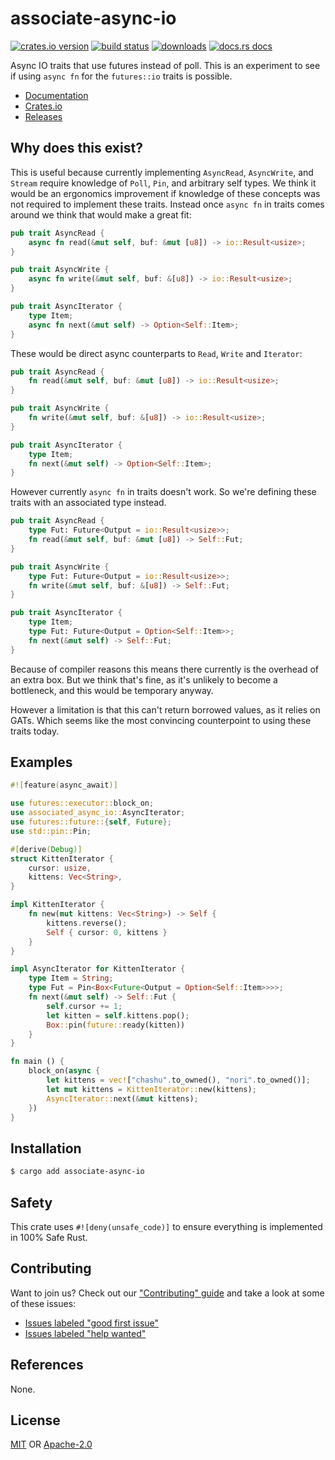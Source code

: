 # associate-async-io
[![crates.io version][1]][2] [![build status][3]][4]
[![downloads][5]][6] [![docs.rs docs][7]][8]

Async IO traits that use futures instead of poll. This is an experiment to see
if using `async fn` for the `futures::io` traits is possible.

- [Documentation][8]
- [Crates.io][2]
- [Releases][releases]

## Why does this exist?
This is useful because currently implementing `AsyncRead`, `AsyncWrite`, and
`Stream` require knowledge of `Poll`, `Pin`, and arbitrary self types. We
think it would be an ergonomics improvement if knowledge of these concepts was
not required to implement these traits. Instead once `async fn` in traits comes
around we think that would make a great fit:

```rust
pub trait AsyncRead {
    async fn read(&mut self, buf: &mut [u8]) -> io::Result<usize>;
}

pub trait AsyncWrite {
    async fn write(&mut self, buf: &[u8]) -> io::Result<usize>;
}

pub trait AsyncIterator {
    type Item;
    async fn next(&mut self) -> Option<Self::Item>;
}
```

These would be direct async counterparts to `Read`, `Write` and `Iterator`:

```rust
pub trait AsyncRead {
    fn read(&mut self, buf: &mut [u8]) -> io::Result<usize>;
}

pub trait AsyncWrite {
    fn write(&mut self, buf: &[u8]) -> io::Result<usize>;
}

pub trait AsyncIterator {
    type Item;
    fn next(&mut self) -> Option<Self::Item>;
}
```

However currently `async fn` in traits doesn't work. So we're defining these
traits with an associated type instead.

```rust
pub trait AsyncRead {
    type Fut: Future<Output = io::Result<usize>>;
    fn read(&mut self, buf: &mut [u8]) -> Self::Fut;
}

pub trait AsyncWrite {
    type Fut: Future<Output = io::Result<usize>>;
    fn write(&mut self, buf: &[u8]) -> Self::Fut;
}

pub trait AsyncIterator {
    type Item;
    type Fut: Future<Output = Option<Self::Item>>;
    fn next(&mut self) -> Self::Fut;
}
```

Because of compiler reasons this means there currently is the overhead of an
extra box. But we think that's fine, as it's unlikely to become a bottleneck,
and this would be temporary anyway.

However a limitation is that this can't return borrowed values, as it relies on
GATs. Which seems like the most convincing counterpoint to using these traits
today.

## Examples
```rust
#![feature(async_await)]

use futures::executor::block_on;
use associated_async_io::AsyncIterator;
use futures::future::{self, Future};
use std::pin::Pin;

#[derive(Debug)]
struct KittenIterator {
    cursor: usize,
    kittens: Vec<String>,
}

impl KittenIterator {
    fn new(mut kittens: Vec<String>) -> Self {
        kittens.reverse();
        Self { cursor: 0, kittens }
    }
}

impl AsyncIterator for KittenIterator {
    type Item = String;
    type Fut = Pin<Box<Future<Output = Option<Self::Item>>>>;
    fn next(&mut self) -> Self::Fut {
        self.cursor += 1;
        let kitten = self.kittens.pop();
        Box::pin(future::ready(kitten))
    }
}

fn main () {
    block_on(async {
        let kittens = vec!["chashu".to_owned(), "nori".to_owned()];
        let mut kittens = KittenIterator::new(kittens);
        AsyncIterator::next(&mut kittens);
    })
}
```

## Installation
```sh
$ cargo add associate-async-io
```

## Safety
This crate uses ``#![deny(unsafe_code)]`` to ensure everything is implemented in
100% Safe Rust.

## Contributing
Want to join us? Check out our ["Contributing" guide][contributing] and take a
look at some of these issues:

- [Issues labeled "good first issue"][good-first-issue]
- [Issues labeled "help wanted"][help-wanted]

## References
None.

## License
[MIT](./LICENSE-MIT) OR [Apache-2.0](./LICENSE-APACHE)

[1]: https://img.shields.io/crates/v/associate-async-io.svg?style=flat-square
[2]: https://crates.io/crates/associate-async-io
[3]: https://img.shields.io/travis/yoshuawuyts/associate-async-io/master.svg?style=flat-square
[4]: https://travis-ci.org/yoshuawuyts/associate-async-io
[5]: https://img.shields.io/crates/d/associate-async-io.svg?style=flat-square
[6]: https://crates.io/crates/associate-async-io
[7]: https://img.shields.io/badge/docs-latest-blue.svg?style=flat-square
[8]: https://docs.rs/associate-async-io

[releases]: https://github.com/yoshuawuyts/associate-async-io/releases
[contributing]: https://github.com/yoshuawuyts/associate-async-io/blob/master.github/CONTRIBUTING.md
[good-first-issue]: https://github.com/yoshuawuyts/associate-async-io/labels/good%20first%20issue
[help-wanted]: https://github.com/yoshuawuyts/associate-async-io/labels/help%20wanted

